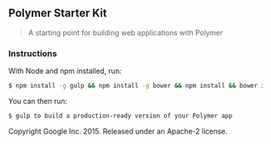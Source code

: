 ## Polymer Starter Kit

> A starting point for building web applications with Polymer

### Instructions

With Node and npm installed, run:

```sh
$ npm install -g gulp && npm install -g bower && npm install && bower install
```

You can then run:

```sh
$ gulp to build a production-ready version of your Polymer app 
```

Copyright Google Inc. 2015. Released under an Apache-2 license.
